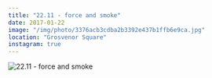 ```yaml
---
title: "22.11 - force and smoke"
date: 2017-01-22
image: "/img/photo/3376acb3cdba2b3392e437b1ffb6e9ca.jpg"
location: "Grosvenor Square"
instagram: true
---
```


![22.11 - force and smoke](/img/photo/3376acb3cdba2b3392e437b1ffb6e9ca.jpg)
